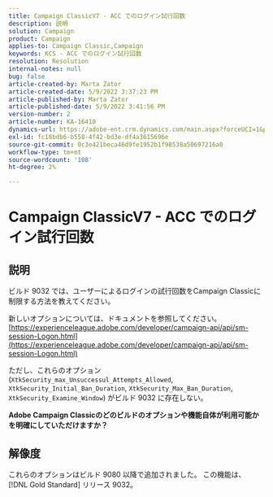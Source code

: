 ```yaml
---
title: Campaign ClassicV7 - ACC でのログイン試行回数
description: 説明
solution: Campaign
product: Campaign
applies-to: Campaign Classic,Campaign
keywords: KCS - ACC でのログイン試行回数
resolution: Resolution
internal-notes: null
bug: false
article-created-by: Marta Zator
article-created-date: 5/9/2022 3:37:23 PM
article-published-by: Marta Zator
article-published-date: 5/9/2022 3:41:56 PM
version-number: 2
article-number: KA-16410
dynamics-url: https://adobe-ent.crm.dynamics.com/main.aspx?forceUCI=1&pagetype=entityrecord&etn=knowledgearticle&id=d43c87e8-adcf-ec11-a7b5-0022480a8e40
exl-id: fc18bdb6-b558-4f42-bd3e-df4a3615696e
source-git-commit: 0c3e421beca46d9fe1952b1f98538a50697216a0
workflow-type: tm+mt
source-wordcount: '108'
ht-degree: 2%

---
```


# Campaign ClassicV7 - ACC でのログイン試行回数

## 説明


ビルド 9032 では、ユーザーによるログインの試行回数をCampaign Classicに制限する方法を教えてください。

新しいオプションについては、ドキュメントを参照してください。
[https://experienceleague.adobe.com/developer/campaign-api/api/sm-session-Logon.html](https://experienceleague.adobe.com/developer/campaign-api/api/sm-session-Logon.html)

ただし、これらのオプション (`XtkSecurity_max_Unsuccessul_Attempts_Allowed`, `XtkSecurity_Initial_Ban_Duration`, `XtkSecurity_Max_Ban_Duration`, `XtkSecurity_Examine_Window`) がビルド 9032 に存在しない。

<b>Adobe Campaign Classicのどのビルドのオプションや機能自体が利用可能かを明確にしていただけますか？</b>


## 解像度


これらのオプションはビルド 9080 以降で追加されました。 この機能は、 [!DNL Gold Standard] リリース 9032。
